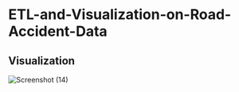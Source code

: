 # ETL-and-Visualization-on-Road-Accident-Data

## Visualization
![Screenshot (14)](https://github.com/user-attachments/assets/f06cc56d-3396-46f3-bae4-3275afb57923)
